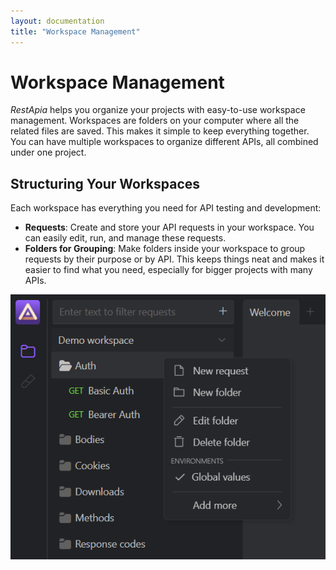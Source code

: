 ```yaml
---
layout: documentation
title: "Workspace Management"
---
```


# Workspace Management

_RestApia_ helps you organize your projects with easy-to-use workspace management. Workspaces are folders on your computer where all the related files are saved. This makes it simple to keep everything together. You can have multiple workspaces to organize different APIs, all combined under one project.

## Structuring Your Workspaces

Each workspace has everything you need for API testing and development:

- **Requests**: Create and store your API requests in your workspace. You can easily edit, run, and manage these requests.
- **Folders for Grouping**: Make folders inside your workspace to group requests by their purpose or by API. This keeps things neat and makes it easier to find what you need, especially for bigger projects with many APIs.

![CollectionLiew](/assets/images/features/collection-list.png)
